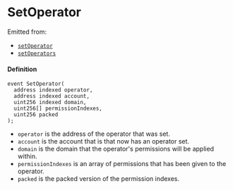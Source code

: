 # SetOperator

Emitted from:

- [`setOperator`](/dev/api/contracts/jboperatorstore/write/setoperator.md)
- [`setOperators`](/dev/api/contracts/jboperatorstore/write/setoperators.md)

#### Definition

```
event SetOperator(
  address indexed operator,
  address indexed account,
  uint256 indexed domain,
  uint256[] permissionIndexes,
  uint256 packed
);
```

- `operator` is the address of the operator that was set.
- `account` is the account that is that now has an operator set.
- `domain` is the domain that the operator's permissions will be applied within.
- `permissionIndexes` is an array of permissions that has been given to the operator.
- `packed` is the packed version of the permission indexes.
